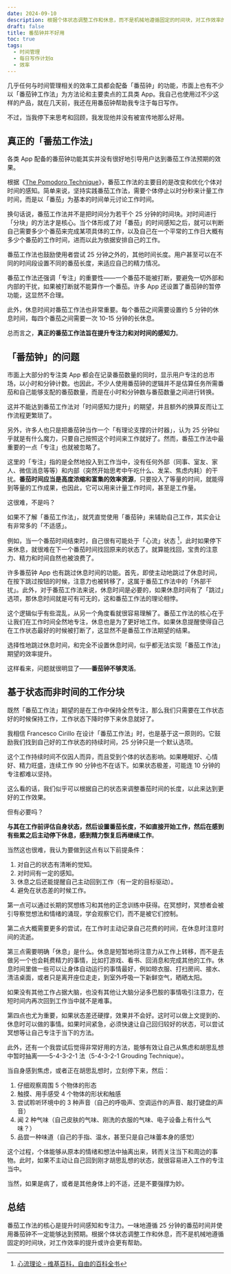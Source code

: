 ```yaml
---
date: 2024-09-10
description: 根据个体状态调整工作和休息，而不是机械地遵循固定的时间块，对工作效率的提升或许会更有帮助。
draft: false
title: 番茄钟并不好用
toc: true
tags:
  - 时间管理
  - 每日写作计划α
  - 效率
---
```


几乎任何与时间管理相关的效率工具都会配备「番茄钟」的功能，市面上也有不少以「番茄钟工作法」为方法论和主要卖点的工具类 App。我自己也使用过不少这样的产品，就在几天前，我还在用番茄钟帮助我专注于每日写作。

不过，当我停下来思考和回顾，我发现他并没有被宣传地那么好用。

## 真正的「番茄工作法」

各类 App 配备的番茄钟功能其实并没有很好地引导用户达到番茄工作法预期的效果。

根据《[The Pomodoro Technique](https://web.archive.org/web/20131111142159/http://baomee.info/pdf/technique/1.pdf)》，番茄工作法的主要目的是改变和优化个体对时间的感知。简单来说，坚持实践番茄工作法，需要个体停止以时分秒来计量工作时间，而是以「番茄」为基本的时间单元讨论工作时间。

换句话说，番茄工作法并不是把时间分为若干个 25 分钟的时间块。对时间进行「分块」的方法才是核心。当个体形成了对「番茄」的时间感知之后，就可以判断自己需要多少个番茄来完成某项具体的工作，以及自己在一个平常的工作日大概有多少个番茄的工作时间，进而以此为依据安排自己的工作。

番茄工作法也鼓励使用者尝试 25 分钟之外的，其他时间长度。用户甚至可以在不同的时间段设置不同的番茄长度，来适应自己的精力情况。

番茄工作法还强调「专注」的重要性——一个番茄不能被打断，要避免一切外部和内部的干扰，如果被打断就不能算作一个番茄。许多 App 还设置了番茄钟的暂停功能，这显然不合理。

此外，休息时间对番茄工作法也非常重要。每个番茄之间需要设置约 5 分钟的休息时间，每四个番茄之间需要一次 10-15 分钟的长休息。

总而言之，**真正的番茄工作法旨在提升专注力和对时间的感知力**。

## 「番茄钟」的问题

市面上大部分的专注类 App 都会在记录番茄数量的同时，显示用户专注的总市场，以小时和分钟计数。也因此，不少人使用番茄钟的逻辑并不是估算任务所需番茄和自己能够支配的番茄数量，而是在小时和分钟数与番茄数量之间进行转换。

这并不能达到番茄工作法对「时间感知力提升」的期望，并且额外的换算反而让工作流程更繁琐了。

另外，许多人也只是把番茄钟当作一个「有理论支撑的计时器」，认为 25 分钟似乎就是有什么魔力，只要自己按照这个时间来工作就好了。然而，番茄工作法中最重要的一点「专注」也就被忽略了。

这里的「专注」指的是全然地投入到工作当中，没有任何外部（同事、室友、家人、微信消息等等）和内部（突然开始思考中午吃什么、发呆、焦虑内耗）的干扰。**番茄时间应当是高度浓缩和富集的效率资源**，只要投入了等量的时间，就能得到等量的工作成果，也因此，它可以用来计量工作时间，甚至是工作量。

这很难，不是吗？

如果不了解「番茄工作法」，就凭直觉使用「番茄钟」来辅助自己工作，其实会让有非常多的「不适感」。

例如，当一个番茄时间结束时，自己很有可能处于「心流」状态 [^1]，此时如果停下来休息，就很难在下一个番茄时间找回原来的状态了。就算能找回，宝贵的注意力、精力和时间自然也被浪费了。

许多番茄钟 App 也有跳过休息时间的功能。首先，即使主动地跳过了休息时间，在按下跳过按钮的时候，注意力也被转移了，这属于番茄工作法中的「外部干扰」。此外，对于番茄工作法来说，休息时间是必要的，如果休息时间有了「跳过」选项，那休息时间就是可有可无的，这和番茄工作法的理论相悖。

这个逻辑似乎有些混乱，从另一个角度看就很容易理解了。番茄工作法的核心在于让我们在工作时间全然地专注，休息也是为了更好地工作。如果休息提醒使得自己在工作状态最好的时候被打断了，这显然不是番茄工作法期望的结果。

选择性地跳过休息时间，和完全不设置休息时间，似乎都无法实现「番茄工作法」期望的效率提升。

这样看来，问题就很明显了——**番茄钟不够灵活**。

## 基于状态而非时间的工作分块

既然「番茄工作法」期望的是在工作中保持全然专注，那么我们只需要在工作状态好的时候保持工作，工作状态下降时停下来休息就好了。

我相信 Francesco Cirillo 在设计「番茄工作法」时，也是基于这一原则的。它鼓励我们找到自己好的工作状态的持续时间，25 分钟只是一个默认选项。

这个工作持续时间不仅因人而异，而且受到个体的状态影响。如果睡眠好、心情好、精力旺盛，连续工作 90 分钟也不在话下。如果状态极差，可能连 10 分钟的专注都难以坚持。

这么看的话，我们似乎可以根据自己的状态来调整番茄时间的长度，以此来达到更好的工作效果。

但有必要吗？

**与其在工作前评估自身状态，然后设置番茄长度，不如直接开始工作，然后在感到有些累之后主动停下休息，感到精力恢复后再继续工作**。

当然这也很难，我认为要做到这点有以下前提条件：

1. 对自己的状态有清晰的觉知。
2. 对时间有一定的感知。
3. 休息之后还能提醒自己主动回到工作（有一定的目标驱动）。
4. 避免在状态差的时候工作。

第一点可以通过长期的冥想练习和其他的正念训练中获得。在冥想时，冥想者会被引导察觉想法和情绪的涌现，学会观察它们，而不是被它们控制。

第二点大概需要更多的尝试，在工作时主动记录自己花费的时间，在休息时注意时间的流逝。

第三点需要明确「休息」是什么。休息是短暂地将注意力从工作上转移，而不是去做另一个也会耗费精力的事情，比如打游戏、看书、回消息和完成其他的工作。休息时间里做一些可以让身体自动运行的事情最好，例如晾衣服、打扫房间、接水、清洁桌面，或者只是离开座位走走，到室外呼吸一下新鲜空气，晒晒太阳。

如果没有其他工作占据大脑，也没有其他让大脑分泌多巴胺的事情吸引注意力，在短时间内再次回到工作当中就不是难事。

第四点也尤为重要，如果状态差还硬撑，效果并不会好。这时可以做上文提到的、休息时可以做的事情。如果时间紧急，必须快速让自己回归较好的状态，可以尝试冥想等让自己专注于当下的方法。

此外，还有一个我尝试后觉得非常好用的方法，能够有效让自己从焦虑和胡思乱想中暂时抽离——5-4-3-2-1 法（5-4-3-2-1 Grouding Technique）。

当自身感到焦虑，或者正在胡思乱想时，立刻停下来，然后：

1. 仔细观察周围 5 个物体的形态
2. 触摸、用手感受 4 个物体的形状和触感
3. 尝试聆听环境中的 3 种声音（自己的呼吸声、空调运作的声音、敲打键盘的声音）
4. 闻 2 种气味（自己皮肤的气味、刚洗的衣服的气味、电子设备上有什么气味？）
5. 品尝一种味道（自己的手指、温水，甚至只是自己味蕾本身的感觉）

这个过程，个体能够从原本的情绪和想法中抽离出来，转而关注当下和周边的事物。此时，如果不主动让自己回到刚才胡思乱想的状态，就很容易进入工作的专注当中。

当然，如果是病了，或者是其他身体上的不适，还是不要强撑为妙。

## 总结

番茄工作法的核心是提升时间感知和专注力。一味地遵循 25 分钟的番茄时间并使用番茄钟不一定能够达到预期。根据个体状态调整工作和休息，而不是机械地遵循固定的时间块，对工作效率的提升或许会更有帮助。

[^1]: [心流理论 - 维基百科，自由的百科全书](https://zh.wikipedia.org/zh-cn/%E5%BF%83%E6%B5%81%E7%90%86%E8%AB%96)
